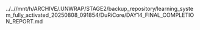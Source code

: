 ../..//mnt/h/ARCHIVE/.UNWRAP/STAGE2/backup_repository/learning_system_fully_activated_20250808_091854/DuRiCore/DAY14_FINAL_COMPLETION_REPORT.md